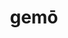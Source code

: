 ---
title: gemō
meaning: to groan
ch: three
pos: verb
inf: gemere
secondppstem: gem
infend: ere
conjugation: third
---